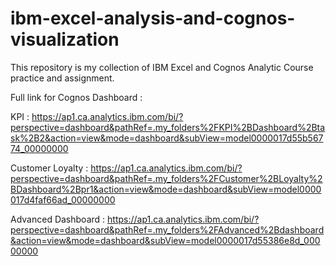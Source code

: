 # ibm-excel-analysis-and-cognos-visualization
This repository is my collection of IBM Excel and Cognos Analytic Course practice and assignment. 

Full link for Cognos Dashboard :


KPI : 
https://ap1.ca.analytics.ibm.com/bi/?perspective=dashboard&pathRef=.my_folders%2FKPI%2BDashboard%2Btask%2B2&action=view&mode=dashboard&subView=model0000017d55b56774_00000000

Customer Loyalty : 
https://ap1.ca.analytics.ibm.com/bi/?perspective=dashboard&pathRef=.my_folders%2FCustomer%2BLoyalty%2BDashboard%2Bpr1&action=view&mode=dashboard&subView=model0000017d4faf66ad_00000000


Advanced Dashboard :
https://ap1.ca.analytics.ibm.com/bi/?perspective=dashboard&pathRef=.my_folders%2FAdvanced%2Bdashboard&action=view&mode=dashboard&subView=model0000017d55386e8d_00000000

